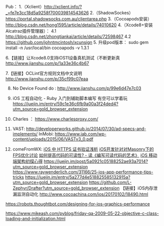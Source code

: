 Pub：
1.（Xclient）http://xclient.info/?_=fe7e3cc18d5a9258f700039814543626
2.（ShadowSockes）https://portal.shadowsocks.com.au/clientarea.php
3.（Cocoapods安装）http://blog.csdn.net/hong1595/article/details/74010620
4.（Xcode8+安装Alcatraz插件管理器）：
	4.1   http://blog.csdn.net/zhongtiankai/article/details/72598467
	4.2   https://github.com/johntmcintosh/xcunsign
5. 升级pod版本：
 sudo gem install -n /usr/local/bin cocoapods -v 1.3.1

6.【链接】让Xcode8.0支持iOS11设备真机测试（不断更新真
http://www.jianshu.com/p/1a33e36c4b67

7.【链接】OCLint官方规则文档中文说明
http://www.jianshu.com/p/35cf99c07eaa

8. No Device Found do :
http://www.jianshu.com/p/99e6d47e7c03

9. iOS 工程自动化 - Ruby 入门到辅助脚本编写 有空可以学着玩
https://juejin.im/entry/59c1e36c6fb9a00a3f24ded4?utm_source=gold_browser_extension

10. Charles ：
https://www.charlesproxy.com/

11. VAST:
http://developerworks.github.io/2014/07/30/ad-specs-and-implements/
InMobi: https://www.iab.com/wp-content/uploads/2015/06/VASTv3_0.pdf


12. comeFromWX:
[iOS 中 HTTPS 证书验证浅析](https://juejin.im/entry/5a16b010f265da4318766b44?utm_source=gold_browser_extension)
[iOS开发针对对Masonry下的FPS优化讨论](https://juejin.im/entry/5a111ae86fb9a045211e4b62?utm_source=gold_browser_extension)
[如何提高代码的可读性? - 读《编写可读代码的艺术》](https://juejin.im/post/5a0921c05188252ae93a7014?utm_source=gold_browser_extension)
[iOS 移动端架构初探心得](https://juejin.im/post/5a183f38f265da432528fefc?utm_source=gold_browser_extension)
https://juejin.im/post/5a0921c05188252ae93a7014?utm_source=gold_browser_extension
https://www.raywenderlich.com/31166/25-ios-app-performance-tips-tricks
https://juejin.im/entry/5a277d4e518825585132915a?utm_source=gold_browser_extension
https://github.com/L-Zephyr/Drafter?utm_source=gold_browser_extension
【链接】iOS内存泄漏监测自动化 http://www.cocoachina.com/ios/20170102/18490.html

https://robots.thoughtbot.com/designing-for-ios-graphics-performance

https://www.mikeash.com/pyblog/friday-qa-2009-05-22-objective-c-class-loading-and-initialization.html



